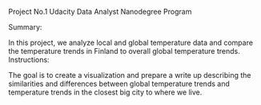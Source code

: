 Project No.1 Udacity Data Analyst Nanodegree Program

Summary:

In this project, we analyze local and global temperature data and compare the temperature trends in Finland to overall global temperature trends.
Instructions:

The goal is to create a visualization and prepare a write up describing the similarities and differences between global temperature trends and temperature trends in the closest big city to where we live.  
